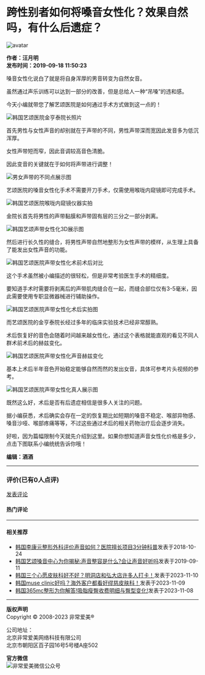# 跨性别者如何将嗓音女性化？效果自然吗，有什么后遗症？

![avatar](/statics/images/avatar/20151202094159664.jpg)

**作者：汪月明**  
**发布时间：2019-09-18 11:50:23**

嗓音女性化说白了就是将自身浑厚的男音转变为自然女音。

虽然通过声乐训练可以达到一部分的改善，但是总给人一种“吊嗓”的违和感。

今天小编就带您了解艺颂医院是如何通过手术方式做到这一点的！

![韩国艺颂医院金亨泰院长照片](https://img.verym.com/uploadfile/image/20190918/1568778506666872.png)

首先男性与女性声音的却别就在于声带的不同，男性声带深而宽因此发音多为低沉浑厚。

女性声带短而窄，因此音调较高音色清脆。

因此变音的关键就在于如何将声带进行调整！

![男女声带的不同点展示图](https://img.verym.com/uploadfile/image/20190918/1568778506597497.png)

艺颂医院的嗓音女性化手术不需要开刀手术，仅需使用喉咙内窥镜即可完成手术。

![韩国艺颂医院喉咙内窥镜仪器实拍](https://img.verym.com/uploadfile/image/20190918/1568778506446222.png)

金院长首先将男性的声带黏膜和声带固有层的三分之一部分剥离。

![韩国艺颂声带女性化3D展示图](https://img.verym.com/uploadfile/image/20190918/1568778507882831.png)

然后进行长久性的缝合，将男性声带自然地整形为女性声带的模样，从生理上具备了能发出女性声音的功能。

![韩国艺颂医院声带女性化术前术后对比](https://img.verym.com/uploadfile/image/20190918/1568778507694631.png)

这个手术虽然被小编描述的很轻松，但是非常考验医生手术的精细度。

要知道手术时需要将剥离后的声带肌肉缝合在一起，而缝合部位仅有3-5毫米，因此需要使用专职显微器械进行辅助操作。

![韩国艺颂医院声带女性化术后实拍图](https://img.verym.com/uploadfile/image/20190918/1568778507200308.png)

而艺颂医院的金亨泰院长经过多年的临床实验技术已经非常醇熟。

术后恢复好的音色会随着时间越来越女性化，通过这个表格就能直观的看见不同人群术前术后的赫兹变化。

![韩国艺颂医院声带女性化声音赫兹变化](https://img.verym.com/uploadfile/image/20190918/1568778507187075.png)

基本上术后半年音色开始稳定能够自然而然的发出女音，具体可参考片头视频的参考。

![韩国艺颂医院声带女性化真人展示图](https://img.verym.com/uploadfile/image/20190918/1568778507421787.png)

既然这么好，术后是否有后遗症相信是很多人关注的问题。

据小编获悉，术后确实会存在一定的恢复期比如短期的嗓音不稳定、喉部异物感、嗓音沙哑、喉部疼痛等等，不过这些通过术后的相关药物治疗后会逐步消失。

好啦，因为篇幅限制今天就先介绍到这里。如果你想知道声音女性化价格是多少，点击下图联系小编统统告诉你哦！

**编辑：酒酒**

---

### 评价(已有0人点评)

[发表评论](javascript:;)

#### 热门评论

***

#### 相关推荐

- [韩国李康元整形外科评价声音如何？医院擅长项目3分钟科普](https://www.verym.com/yiyuan/383/gl_8439.html)发表于2018-10-24  
- [韩国艺颂嗓音中心为你揭秘:声音整容是什么?会让声音好听吗](https://www.verym.com/gonglve/9873.html)发表于2019-09-11  
- [韩国三个心愿皮肤科好不好？明洞店和弘大店许多人打卡！](https://www.verym.com/yiyuan/2572/gl_44348.html)发表于2023-11-10  
- [韩国muse clinic好吗？海外客户都看好缪慈皮肤科！](https://www.verym.com/yiyuan/292/gl_44339.html)发表于2023-11-09  
- [韩国365mc整形为你解答!吸脂瘦臀收费明细与臀型变化!](https://www.verym.com/yiyuan/189/gl_44325.html)发表于2023-11-08  

---

**版权声明**  
Copyright © 2008-2023 非常爱美®  

公司地址：  
北京非常爱美网络科技有限公司  
北京市朝阳区百子园16号5号楼A座502  

**官方微信**  
![非常爱美微信公众号](/statics/cxt/img/wechat.jpg)
<!-- tcd_original_link http://www.verym.com/gonglve/9882.html -->
